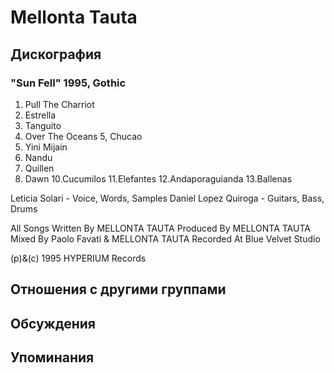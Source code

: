 # Mellonta Tauta



## Дискография

### "Sun Fell" 1995, Gothic

1.  Pull The Charriot
2.  Estrella
3.  Tanguito
4.  Over The Oceans
5,  Chucao
6.  Yini Mijain
7.  Nandu
8.  Quillen
9.  Dawn
10.Cucumilos
11.Elefantes
12.Andaporaguianda
13.Ballenas

 Leticia Solari - Voice, Words, Samples
 Daniel Lopez Quiroga - Guitars, Bass, Drums

All Songs Written By MELLONTA TAUTA
Produced By MELLONTA TAUTA
Mixed By Paolo Favati & MELLONTA TAUTA
Recorded At Blue Velvet Studio

(p)&(c) 1995 HYPERIUM Records


## Отношения с другими группами


## Обсуждения


## Упоминания

